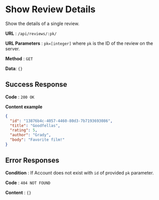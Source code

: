 # Show Review Details

Show the details of a single review.

**URL** : `/api/reviews/:pk/`

**URL Parameters** : `pk=[integer]` where `pk` is the ID of the review on the
server.

**Method** : `GET`

**Data**: `{}`

## Success Response

**Code** : `200 OK`

**Content example**

```json
{
  "id": "13876b4c-4057-4460-80d3-7b7193693086",
  "title": "Goodfellas",
  "rating": 5,
  "author": "Grady",
  "body": "Favorite film!"
}
```

## Error Responses

**Condition** : If Account does not exist with `id` of provided `pk` parameter.

**Code** : `404 NOT FOUND`

**Content** : `{}`
